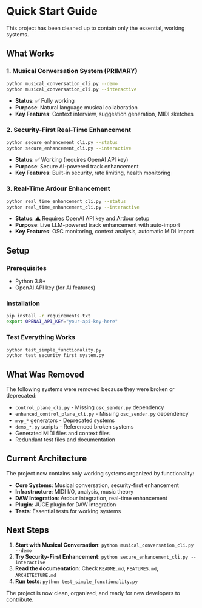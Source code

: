 # Quick Start Guide

This project has been cleaned up to contain only the essential, working systems.

## What Works

### 1. Musical Conversation System (PRIMARY)
```bash
python musical_conversation_cli.py --demo
python musical_conversation_cli.py --interactive
```
- **Status**: ✅ Fully working
- **Purpose**: Natural language musical collaboration
- **Key Features**: Context interview, suggestion generation, MIDI sketches

### 2. Security-First Real-Time Enhancement
```bash
python secure_enhancement_cli.py --status
python secure_enhancement_cli.py --interactive
```
- **Status**: ✅ Working (requires OpenAI API key)
- **Purpose**: Secure AI-powered track enhancement
- **Key Features**: Built-in security, rate limiting, health monitoring

### 3. Real-Time Ardour Enhancement
```bash
python real_time_enhancement_cli.py --status
python real_time_enhancement_cli.py --interactive
```
- **Status**: ⚠️ Requires OpenAI API key and Ardour setup
- **Purpose**: Live LLM-powered track enhancement with auto-import
- **Key Features**: OSC monitoring, context analysis, automatic MIDI import

## Setup

### Prerequisites
- Python 3.8+
- OpenAI API key (for AI features)

### Installation
```bash
pip install -r requirements.txt
export OPENAI_API_KEY="your-api-key-here"
```

### Test Everything Works
```bash
python test_simple_functionality.py
python test_security_first_system.py
```

## What Was Removed

The following systems were removed because they were broken or deprecated:
- `control_plane_cli.py` - Missing `osc_sender.py` dependency
- `enhanced_control_plane_cli.py` - Missing `osc_sender.py` dependency
- `mvp_*` generators - Deprecated systems
- `demo_*.py` scripts - Referenced broken systems
- Generated MIDI files and context files
- Redundant test files and documentation

## Current Architecture

The project now contains only working systems organized by functionality:
- **Core Systems**: Musical conversation, security-first enhancement
- **Infrastructure**: MIDI I/O, analysis, music theory
- **DAW Integration**: Ardour integration, real-time enhancement
- **Plugin**: JUCE plugin for DAW integration
- **Tests**: Essential tests for working systems

## Next Steps

1. **Start with Musical Conversation**: `python musical_conversation_cli.py --demo`
2. **Try Security-First Enhancement**: `python secure_enhancement_cli.py --interactive`
3. **Read the documentation**: Check `README.md`, `FEATURES.md`, `ARCHITECTURE.md`
4. **Run tests**: `python test_simple_functionality.py`

The project is now clean, organized, and ready for new developers to contribute.
